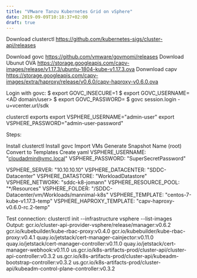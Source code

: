 ```yaml
---
title: "VMware Tanzu Kubernetes Grid on vSphere"
date: 2019-09-09T10:18:37+02:00
draft: true
---
```


Download clusterctl
https://github.com/kubernetes-sigs/cluster-api/releases

Download govc
https://github.com/vmware/govmomi/releases
Download Ubunut OVA
https://storage.googleapis.com/capv-images/release/v1.17.3/ubuntu-1804-kube-v1.17.3.ova
Donwnload capv
https://storage.googleapis.com/capv-images/extra/haproxy/release/v0.6.0/capv-haproxy-v0.6.0.ova

Login with govc:
$ export GOVC_INSECURE=1
$ export GOVC_USERNAME=<AD domain/user>
$ export GOVC_PASSWORD=<AD password>
$ govc session.login -u=vcenter.url/sdk

clusterctl exports
export VSPHERE_USERNAME="admin-user"
export VSPHERE_PASSWORD="admin-user-password"

Steps:

Install clusterctl
Install govc
Import VMs
Generate Snapshot Name (root)
Convert to Templates
Create yaml
  VSPHERE_USERNAME: "cloudadmin@vmc.local"
  VSPHERE_PASSWORD: "SuperSecretPassword"

  VSPHERE_SERVER: "10.10.10.10"
  VSPHERE_DATACENTER: "SDDC-Datacenter"
  VSPHERE_DATASTORE: "WorkloadDatastore"
  VSPHERE_NETWORK: "sddc-k8-jomann"
  VSPHERE_RESOURCE_POOL: "*/Resources"
  VSPHERE_FOLDER: "/SDDC-Datacenter/vm/Workloads/mannimal-k8s"
  VSPHERE_TEMPLATE: "centos-7-kube-v1.17.3-temp"
  VSPHERE_HAPROXY_TEMPLATE: "capv-haproxy-v0.6.0-rc.2-temp"

Test connection: clusterctl init --infrastructure vsphere --list-images
 Output:
 gcr.io/cluster-api-provider-vsphere/release/manager:v0.6.2
 gcr.io/kubebuilder/kube-rbac-proxy:v0.4.0
 gcr.io/kubebuilder/kube-rbac-proxy:v0.4.1
 quay.io/jetstack/cert-manager-cainjector:v0.11.0
 quay.io/jetstack/cert-manager-controller:v0.11.0
 quay.io/jetstack/cert-manager-webhook:v0.11.0
 us.gcr.io/k8s-artifacts-prod/cluster-api/cluster-api-controller:v0.3.2
 us.gcr.io/k8s-artifacts-prod/cluster-api/kubeadm-bootstrap-controller:v0.3.2
 us.gcr.io/k8s-artifacts-prod/cluster-api/kubeadm-control-plane-controller:v0.3.2
